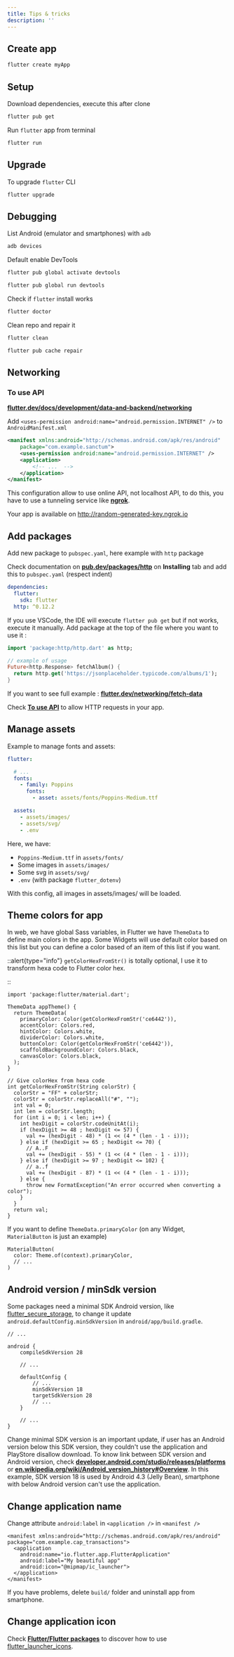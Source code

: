 ```yaml
---
title: Tips & tricks
description: ''
---
```


## Create app

```bash
flutter create myApp
```

## Setup

Download dependencies, execute this after clone

```bash
flutter pub get
```

Run `flutter` app from terminal

```bash
flutter run
```

## Upgrade

To upgrade `flutter` CLI

```bash
flutter upgrade
```

## Debugging

List Android (emulator and smartphones) with `adb`

```bash
adb devices
```

Default enable DevTools

```bash
flutter pub global activate devtools
```

```bash
flutter pub global run devtools
```

Check if `flutter` install works

```bash
flutter doctor
```

Clean repo and repair it

```bash
flutter clean
```

```bash
flutter pub cache repair
```

## Networking

### To use API

[**flutter.dev/docs/development/data-and-backend/networking**](https://flutter.dev/docs/development/data-and-backend/networking)

Add `<uses-permission android:name="android.permission.INTERNET" />` to `AndroidManifest.xml`

```xml [android/app/src/main/AndroidManifest.xml]
<manifest xmlns:android="http://schemas.android.com/apk/res/android"
    package="com.example.sanctum">
    <uses-permission android:name="android.permission.INTERNET" />
    <application>
        <!-- ...  -->
    </application>
</manifest>
```

This configuration allow to use online API, not localhost API, to do this, you have to use a tunneling service like [**ngrok**](/frameworks/flutter/localhost-api).

Your app is available on <http://random-generated-key.ngrok.io>

## Add packages

Add new package to `pubspec.yaml`, here example with `http` package

Check documentation on [**pub.dev/packages/http**](https://pub.dev/packages/http) on **Installing** tab and add this to `pubspec.yaml` (respect indent)

```yaml [pubspec.yaml]
dependencies:
  flutter:
    sdk: flutter
  http: ^0.12.2
```

If you use VSCode, the IDE will execute `flutter pub get` but if not works, execute it manually. Add package at the top of the file where you want to use it :

```dart [lib/main.dart]
import 'package:http/http.dart' as http;

// example of usage
Future<http.Response> fetchAlbum() {
  return http.get('https://jsonplaceholder.typicode.com/albums/1');
}
```

If you want to see full example : [**flutter.dev/networking/fetch-data**](https://flutter.dev/docs/cookbook/networking/fetch-data)

Check [**To use API**](#to-use-api) to allow HTTP requests in your app.

## Manage assets

Example to manage fonts and assets:

```yaml [pubspec.yaml]
flutter:

  # ...
  fonts:
    - family: Poppins
      fonts:
        - asset: assets/fonts/Poppins-Medium.ttf

  assets:
    - assets/images/
    - assets/svg/
    - .env
```

Here, we have:

- `Poppins-Medium.ttf` in `assets/fonts/`
- Some images in `assets/images/`
- Some svg in `assets/svg/`
- `.env` (with package `flutter_dotenv`)

With this config, all images in assets/images/ will be loaded.

## Theme colors for app

In web, we have global Sass variables, in Flutter we have `ThemeData` to define main colors in the app. Some Widgets will use default color based on this list but you can define a color based of an item of this list if you want.

::alert{type="info"}
`getColorHexFromStr()` is totally optional, I use it to transform hexa code to Flutter color hex.

::

```dart[lib/theme/style.dart]
import 'package:flutter/material.dart';

ThemeData appTheme() {
  return ThemeData(
    primaryColor: Color(getColorHexFromStr('ce6442')),
    accentColor: Colors.red,
    hintColor: Colors.white,
    dividerColor: Colors.white,
    buttonColor: Color(getColorHexFromStr('ce6442')),
    scaffoldBackgroundColor: Colors.black,
    canvasColor: Colors.black,
  );
}

// Give colorHex from hexa code
int getColorHexFromStr(String colorStr) {
  colorStr = "FF" + colorStr;
  colorStr = colorStr.replaceAll("#", "");
  int val = 0;
  int len = colorStr.length;
  for (int i = 0; i < len; i++) {
    int hexDigit = colorStr.codeUnitAt(i);
    if (hexDigit >= 48 ; hexDigit <= 57) {
      val += (hexDigit - 48) * (1 << (4 * (len - 1 - i)));
    } else if (hexDigit >= 65 ; hexDigit <= 70) {
      // A..F
      val += (hexDigit - 55) * (1 << (4 * (len - 1 - i)));
    } else if (hexDigit >= 97 ; hexDigit <= 102) {
      // a..f
      val += (hexDigit - 87) * (1 << (4 * (len - 1 - i)));
    } else {
      throw new FormatException("An error occurred when converting a color");
    }
  }
  return val;
}
```

If you want to define `ThemeData.primaryColor` (on any Widget, `MaterialButton` is just an example)

```dart[lib/any_file.dart]
MaterialButton(
  color: Theme.of(context).primaryColor,
  // ...
)
```

## Android version / minSdk version

Some packages need a minimal SDK Android version, like [flutter_secure_storage](https://pub.dev/packages/flutter_secure_storage), to change it update `android.defaultConfig.minSdkVersion` in `android/app/build.gradle`.

```gradle[android/app/build.gradle]
// ...

android {
    compileSdkVersion 28

    // ...

    defaultConfig {
        // ...
        minSdkVersion 18
        targetSdkVersion 28
        // ...
    }

    // ...
}
```

Change minimal SDK version is an important update, if user has an Android version below this SDK version, they couldn't use the application and PlayStore disallow download. To know link between SDK version and Android version, check [**developer.android.com/studio/releases/platforms**](https://developer.android.com/studio/releases/platforms) or [**en.wikipedia.org/wiki/Android_version_history#Overview**](https://en.wikipedia.org/wiki/Android_version_history#Overview). In this example, SDK version 18 is used by Android 4.3 (Jelly Bean), smartphone with below Android version can't use the application.

## Change application name

Change attribute `android:label` in `<application />` in `<manifest />`

```xml[android/app/src/main/AndroidManifest.xml]
<manifest xmlns:android="http://schemas.android.com/apk/res/android" package="com.example.cap_transactions">
  <application
    android:name="io.flutter.app.FlutterApplication"
    android:label="My beautiful app"
    android:icon="@mipmap/ic_launcher">
  </application>
</manifest>
```

If you have problems, delete `build/` folder and uninstall app from smartphone.

## Change application icon

Check [**Flutter/Flutter packages**](/frameworks/flutter/packages#launcher-icons) to discover how to use [flutter_launcher_icons](https://pub.dev/packages/flutter_launcher_icons).
